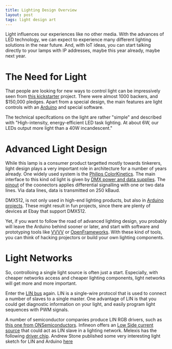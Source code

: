 ```yaml
---
title: Lighting Design Overview
layout: post
tags: light design art
---
```

Light influences our experiences like no other media. With the advances of LED technology, we can expect to experience many different lighting solutions in the near future. And, with IoT ideas, you can start talking directly to your lamps with IP addresses, maybe this year already, maybe next year.

# The Need for Light

That people are looking for new ways to control light can be impressively seen from [this kickstarter](https://www.kickstarter.com/projects/metamanda/clyde-an-expressive-lamp-for-creative-homes) project. There were almost 1000 backers, and $150,000 pledges. Apart from a special design, the main features are light controls with an [Arduino](http://arduino.cc/) and special software.

The technical specifcations on the light are rather "simple" and described with "High-intensity, energy-efficient LED task lighting. At about 6W, our LEDs output more light than a 40W incandescent."

# Advanced Light Design

While this lamp is a consumer product targetted mostly towards tinkerers, light design plays a very important role in architecture for a number of years already.  One widely used system is the [Philips ColorKinetics](http://www.colorkinetics.de/showcase). The main interface to this kind od light is given by [DMX power and data supplies](http://www.colorkinetics.de/support/datasheets/PDS-60ca_24V_DMX_SpecSheet.pdf).  The [pinout](http://en.wikipedia.org/wiki/DMX512#Connectors) of the coonectors applies differential signalling with one or two data lines. Via data lines, data is transmitted on 250 kBaud.

DMX512, is not only used in high-end lighting products, but also in [Arduino projects](http://playground.arduino.cc/Learning/DMX). These might result in fun projects, since there are plenty of devices at Ebay that support DMX512.

Yet, if you want to follow the road of advanced lighting design, you probably will leave the Arduino behind sooner or later, and start with software and prototyping tools like [VVVV](http://vvvv.org/) or [OpenFrameworks](http://openframeworks.cc/about/). With these kind of tools, you can think of hacking projectors or build your own lighting components.

# Light Networks

So, controlloing a single light source is often just a start. Especially, with cheaper networks access and cheaper lighting components, light networks will get more and more important.

Enter the [LIN bus](http://blog.farsinotare.com/2014/04/15/2-the-lin-bus/) again. LIN is a single-wire protocol that is used to connect a number of slaves to a single master. One advantage of LIN is that you could get diagnostic information on your light, and easily program light sequences with PWM signals.

A number of semiconductor companies produce LIN RGB drivers, such as [this one from ONSemiconductors](http://www.onsemi.com/pub_link/Collateral/NCV7430-D.PDF). Infineon offers an [Low Side current source](http://www.infineon.com/dgdl/TLD7305EK-Data-Sheet-10-Infineon.pdf) that could act as LIN slave in a lighting network. Melexis has the following [driver chip](http://www.melexis.com/IO-Control-ICs/IO-Control-ICs/LIN-RGB-slave-for-ambient-light-applicationsLIN-slave-for-IO-extension-796.aspx). Andrew Stone published some very interesting light sketch for LIN and Arduino [here](https://github.com/gandrewstone/LIN)

